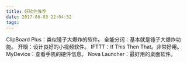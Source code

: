 ```yaml
---
title: 好软件推荐
date: 2017-06-03 22:04:32
tags:
---
```


ClipBoard Plus：类似锤子大爆炸的软件。
全能分词：基本就是锤子大爆炸功能。
开眼：设计良好的小视频软件。
IFTTT：If This Then That。非常好用。
MyDevice：查看手机的硬件信息。
Nova Launcher：最好用的桌面软件。